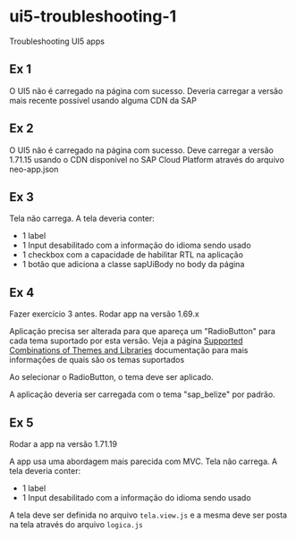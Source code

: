 # ui5-troubleshooting-1
Troubleshooting UI5 apps


## Ex 1

O UI5 não é carregado na página com sucesso. Deveria carregar a versão mais recente possível usando alguma CDN da SAP

## Ex 2

O UI5 não é carregado na página com sucesso. Deve carregar a versão 1.71.15 usando o CDN disponível no SAP Cloud Platform através do arquivo neo-app.json

## Ex 3

Tela não carrega. A tela deveria conter:

- 1 label
- 1 Input desabilitado com a informação do idioma sendo usado
- 1 checkbox com a capacidade de habilitar RTL na aplicação
- 1 botão que adiciona a classe sapUiBody no body da página

## Ex 4

Fazer exercício 3 antes.
Rodar app na versão 1.69.x

Aplicação precisa ser alterada para que apareça um "RadioButton" para cada tema suportado por esta versão.
Veja a página [Supported Combinations of Themes and Libraries](https://ui5.sap.com/1.69.0/#/topic/38ff8c27b022475a92b591bcf6262551) documentação para mais informações de quais são os temas suportados

Ao selecionar o RadioButton, o tema deve ser aplicado.

A aplicação deveria ser carregada com o tema "sap_belize" por padrão.


## Ex 5

Rodar a app na versão 1.71.19

A app usa uma abordagem mais parecida com MVC.
Tela não carrega. A tela deveria conter:

- 1 label
- 1 Input desabilitado com a informação do idioma sendo usado

A tela deve ser definida no arquivo `tela.view.js` e a mesma deve ser posta na tela através do arquivo `logica.js`
